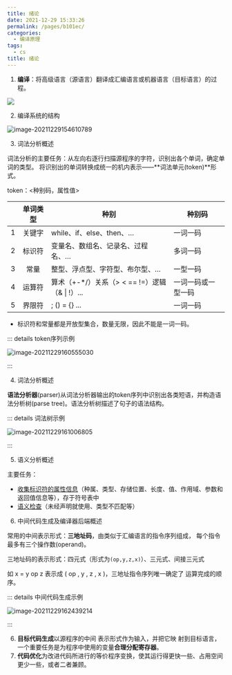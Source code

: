 ```yaml
---
title: 绪论
date: 2021-12-29 15:33:26
permalink: /pages/b101ec/
categories: 
  - 编译原理
tags: 
  - cs
title: 绪论
---
```


1. **编译**：将高级语言（源语言）翻译成汇编语言或机器语言（目标语言）的过程。

![](https://notebook-img-1304596351.cos.ap-beijing.myqcloud.com/img/link.png)

2. 编译系统的结构

![image-20211229154610789](https://notebook-img-1304596351.cos.ap-beijing.myqcloud.com/img/image-20211229154610789.png)

3. 词法分析概述

词法分析的主要任务：从左向右逐行扫描源程序的字符，识别出各个单词，确定单词的类型。 将识别出的单词转换成统一的机内表示——**词法单元(token)**形式。

token：<种别码，属性值>

|      | 单词类型 | 种别                                            | 种别码             |
| ---: | :------: | ----------------------------------------------- | ------------------ |
|    1 |  关键字  | while、if、else、then、…                        | 一词一码           |
|    2 |  标识符  | 变量名、数组名、记录名、过程名、…               | 多词一码           |
|    3 |   常量   | 整型、浮点型、字符型、布尔型、…                 | 一型一码           |
|    4 |  运算符  | 算术（+-\*/）关系（> < == !=）逻辑（& \| !）... | 一词一码或一型一码 |
|    5 |  界限符  | ; () = {} ...                                   | 一词一码           |

+ 标识符和常量都是开放型集合，数量无限，因此不能是一词一码。

::: details token序列示例

![image-20211229160555030](https://notebook-img-1304596351.cos.ap-beijing.myqcloud.com/img/image-20211229160555030.png)

:::

4. 词法分析概述

**语法分析器**(parser)从词法分析器输出的token序列中识别出各类短语，并构造语法分析树(parse tree)。语法分析树描述了句子的语法结构。

::: details 词法树示例

![image-20211229161006805](https://notebook-img-1304596351.cos.ap-beijing.myqcloud.com/img/image-20211229161006805.png)

:::

5. 语义分析概述

主要任务：

+ <u>收集标识符的属性信息</u>（种属、类型、存储位置、长度、值、作用域、参数和返回值信息等），存于符号表中
+ <u>语义检查</u>（未经声明就使用、类型不匹配等）

6. 中间代码生成及编译器后端概述

常用的中间表示形式：**三地址码**，由类似于汇编语言的指令序列组成， 每个指令最多有三个操作数(operand)。

三地址码的表示形式：四元式（形式为`(op,y,z,x)`）、三元式、间接三元式

如 x =  y op  z 表示成 ( op ,  y ,  z , x  )，三地址指令序列唯一确定了 运算完成的顺序。

::: details 中间代码生成示例

![image-20211229162439214](https://notebook-img-1304596351.cos.ap-beijing.myqcloud.com/img/image-20211229162439214.png)

::: 

6. **目标代码生成**以源程序的中间 表示形式作为输入，并把它映 射到目标语言，一个重要任务是为程序中使用的变量**合理分配寄存器**。
7. **代码优化**为改进代码所进行的等价程序变换，使其运行得更快一些、占用空间更少一些，或者二者兼顾。
